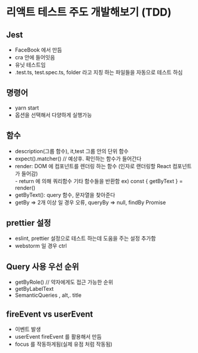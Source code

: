 # 리액트 테스트 주도 개발해보기 (TDD)

## Jest

- FaceBook 에서 만듬
- cra 안에 들어잇음
- 유닛 테스트임
- .test.ts, test.spec.ts, folder 라고 지칭 하는 파일들을 자동으로 테스트 하심

## 명령어

- yarn start
- 옵션을 선택해서 다양하게 실행가능

## 함수

- description(그룹 함수), it,test 그룹 안의 단위 함수
- expect().matcher() // 예상후. 확인하는 함수가 들어간다
- render: DOM 에 컴포넌트를 렌더링 하는 함수 (인자로 랜더링할 React 컴포넌트가 들어감)
  <br> - return 에 의해 쿼리함수 기타 함수들을 반환함 ex) const { getByText } = render(<App />)
  <br>
- getByText(): query 함수, 문자열을 찾아준다
- getBy => 2개 이상 일 경우 오류, queryBy => null, findBy Promise

## prettier 설정
- eslint, prettier 설정으로 테스트 하는데 도움을 주는 설정 추가함
- webstorm 일 경우 ctrl

## Query 사용 우선 순위
- getByRole() // 약자에게도 접근 가능한 순위
- getByLabelText
- SemanticQueries , alt,. title

## fireEvent vs userEvent

- 이벤트 발생
- userEvent fireEvent 를 활용해서 만듬
- focus 를 작동하게됨(실제 유점 처럼 작동됨)                      
